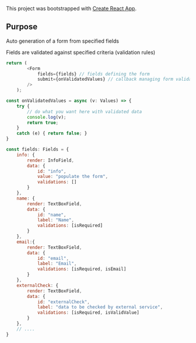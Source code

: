This project was bootstrapped with [Create React App](https://github.com/facebook/create-react-app).

## Purpose

Auto generation of a form from specified fields

Fields are validated against specified criteria (validation rules)


```js
return (
        <Form
            fields={fields} // fields defining the form
            submit={onValidatedValues} // callback managing form validation with validated values
        />
    );
```
```js
const onValidatedValues = async (v: Values) => {
    try {
        // do what you want here with validated data
        console.log(v);
        return true;
    }
    catch (e) { return false; }
}

const fields: Fields = {
    info: {
        render: InfoField,
        data: {
            id: "info",
            value: "populate the form",
            validations: []
        }
    },
    name: {
        render: TextBoxField,
        data: {
            id: "name",
            label: "Name",
            validations: [isRequired]
        }
    },
    email:{
        render: TextBoxField,
        data: {
            id: "email",
            label: "Email",
            validations: [isRequired, isEmail]
        }
    },
    externalCheck: {
        render: TextBoxField,
        data: {
            id: "externalCheck",
            label: "data to be checked by external service",
            validations: [isRequired, isValidValue]
        }
    },
    // ....
}
```